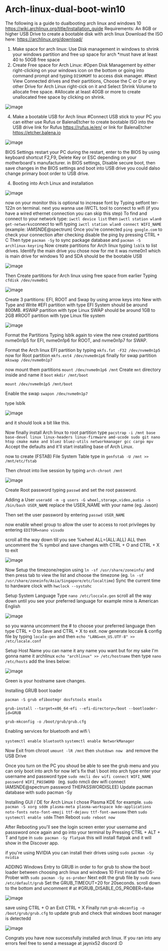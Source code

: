 # Arch-linux-dual-boot-win10
The following is a guide to dualbooting arch linux and windows 10
https://wiki.archlinux.org/title/Installation_guide
Requirements: An 8GB or higher USB Drive to create a bootable disk with arch linux
Download the ISO here: https://archlinux.org/download/ 
1. Make space for arch linux: Use Disk management in windows to shrink your windows partition and free up space for arch *must have at least 40 to 50GB free space
2. Create Free space for Arch Linux:
   #Open Disk Management by either right-clicking on your windows icon on the bottom or going into command prompt and typing `DISKMGMT` to access disk manager.
   #Next View Connected drives and their partitions, Choose the C or D or any other Drive for Arch Linux right-cick on it and  Select Shrink Volume to allocate free space.
   #Allocate at least 40GB or more to create unallocated free space by clicking on shrink.
   
![image](https://github.com/user-attachments/assets/f1669acf-8419-44eb-9569-3ea1c6592d74)

4. Make a bootable USB for Arch linux
   #Connect USB stick to your PC you can either use Rufus or BalenaEtcher to create bootable ISO into the USB drive link for Rufus https://rufus.ie/en/ or link for BalenaEtcher https://etcher.balena.io
   
![image](https://github.com/user-attachments/assets/11ef7144-2809-43e1-bb40-5f192f9d7a55)

BIOS Settings
restart your PC 
during the restart, enter to the BIOS by using keyboard shortcut F2,F9, Delete Key or ESC depending on your motherboard's manufacturer.
in BIOS settings, Disable secure boot, then save changes in the BIOS settings and boot into USB drive you could dalso change primary boot order to USB drive.

4. Booting into Arch Linux and installation
   
![image](https://github.com/user-attachments/assets/04eb0cb4-a491-4f1b-b1de-bceb37b5dcc9)

now on your monitor this is optional to increase font by Typing setfont ter-122n on terminal.
next you wanna use iWCTL tool to connect to wifi (if you have a wired ethernet connection you can skip this step)
To find and connect to your network type: ```iwctl device list``` then ```iwctl station wlan0 get-networks```connect to wifi typing ```iwctl station wlan0 connect WIFI_NAME``` (example: IAMSNDE@spectrum)
Once you're connected ```ping google.com``` to check your connection after checking disable the ping by pressing CTRL + C
Then type ```pacman -Sy``` to sync package database and ```pacman -S archlinux-keyring```
Now create partitions for Arch linux typing ```lsblk``` to list drives. Identify the main drive you chose now for me it was nvme0n1 which is main drive for windows 10 and SDA should be the bootable USB 

![image](https://github.com/user-attachments/assets/328bdc1e-0317-4efd-847d-28d4a71aceda)

Then Create partitions for Arch linux using free space from earlier
Typing ```cfdisk /dev/nvme0n1```

![image](https://github.com/user-attachments/assets/efc3ac12-ea74-447c-a22a-de731b2efb2c)

Create 3 partitions: EFI, ROOT and Swap by using arrow keys into New with Type and Write
#EFI partition with type EFI System should be around 800MB.
#SWAP partition with type Linux SWAP should be around 1GB to 2GB
#ROOT partition with type Linux file system

![image](https://github.com/user-attachments/assets/5c65c3d1-2c18-4d98-b22d-627ca77bf4ba)

Format the Partitions 
Typing lsblk again to view the new created partitions
nvme0n1p5 for EFI, nvme0n1p6 for ROOT, and nvme0n1p7 for SWAP.

Format the Arch linux EFI partition by typing ```mkfs.fat -F32 /dev/nvme0n1p5```
now for Root partition ```mkfs.ext4 /dev/nvme0n1p6```
finally for swap partition ```mkswap /dev/nvme0n1p7```

now mount them partitions ```mount /dev/nvme0n1p6 /mnt```
Create `mnt` directory inside and name it `boot`
```mkdir /mnt/boot```

```mount /dev/nvme0n1p5 /mnt/boot```

Enable the swap ```swapon /dev/nvme0n1p7```

type lsblk 

![image](https://github.com/user-attachments/assets/1817e966-65a6-43bd-b1da-564104546497)

and it should look a bit like this.

Now finally install Arch linux to root partition type ```pacstrap -i /mnt base base-devel linux linux-headers linux-firmware amd-ucode sudo git nano htop cmake make and bluez bluez-utils networkmanager gcc cargo mpv```
Accept the defaults and it'll start installing base of Arch Linux.

now to create (FSTAB) File System Table 
type in ```genfstab -U /mnt >> /mnt/etc/fstab```

Then chroot into live session by typing ```arch-chroot /mnt```

![image](https://github.com/user-attachments/assets/68589ef3-1771-449e-b108-55d5c173366d)

Create Root password typing ```passwd``` and set the root password.

Adding a User ```useradd -m -g users -G wheel,storage,video,audio -s /bin/bash USER_NAME``` replace the USER_NAME with your name (eg. Jason) 

Then set the user password by entering ```passwd USER_NAME```

now enable wheel group to allow the user to access to root privileges by entering ```EDITOR=nano visudo```

scroll all the way down till you see %wheel ALL=(ALL:ALL) ALL then uncomment the % symbol and save changes with CTRL + O and CTRL + X to exit 

![image](https://github.com/user-attachments/assets/21126637-1440-4e8d-8792-4e643ea03e6c)

Now Setup the timezone/region using ```ln -sf /usr/share/zoneinfo/``` and then press tab to view the list and choose the timezone (eg. ```ln -sf /usr/share/zoneinfo/Asia/Singapore/etc/localtime```)
Sync the current time to hardware clock with ```hwclock --systohc```

Setup System Language
Type ```nano /etc/loccale.gen```
scroll all the way down until you see your preferred language for example mine is American English 

![image](https://github.com/user-attachments/assets/f44884c7-af51-47c8-9d39-f3b1c7bb60ca)

so you wanna uncomment the # to choose your preferred language then type CTRL + O to Save and CTRL + X to exit.
now generate loccale & config file
by typing ```locale-gen``` and then ```echo "LANG=en_US.UTF-8" >> /etc/locale.conf```

Setup Host Name you can name it any name you want but for my sake I'm gonna name it archlinux
```echo "archlinux" >> /etc/hostname```
then type  ``` nano /etc/hosts ``` add the lines below:

![image](https://github.com/user-attachments/assets/515b3e4e-c386-497a-8268-1ad8735794f8)


Green is your hostname save changes.

Installing GRUB boot loader

```pacman -S grub efibootmgr dosfstools mtools```

```grub-install --target=x86_64-efi --efi-directory=/boot --bootloader-id=GRUB```

```grub-mkconfig -o /boot/grub/grub.cfg```

Enabling services for bluetooth and wifi \\

```systemctl enable bluetooth```
```systemctl enable NetworkManager```

Now Exit from chroot ```umount -lR /mnt```
 then ```shutdown now ``` and remove the USB Drive

Once you turn on the PC you shoud be able to see the grub menu and you can only boot into arch for now let's fix that \\
boot into arch type enter your username and password type ```sudo nmcli dev wifi connect WIFI_NAME password WIFI_PASSWORD ``` (eg. sudo nmcli dev wifi connect IAMSNDE@spectrum password THEPASSWORDISLEE)
Update pacman database with sudo pacman -Sy

Installing GUI / DE for Arch Linux 
I chose Plasma KDE for example. ```sudo pacman -S xorg sddm plasma-meta plasma-workspace kde-applications noto-fonts noto-font-emoji ttf-dejavu ttf-font-awesome``` then ```sudo systemctl enable sddm```
Then Reboot ```sudo reboot now```

After Rebooting you'll see the login screen enter your username and passsword once again and go into your terminal by Pressing CTRL + ALT + T and type in ```sudo pacman -Sy flatpak``` this will install flatpak and it will show in the Discover app.

if you're using NVIDIA you can install their drives using ```sudo pacman -Sy nvidia```

ADDING Windows Entry to GRUB in order to for grub to show the boot loader between choosing arch linux and windows 10
First install the OS-Prober with ```sudo pacman -Sy os-prober```
Next edit the grub file by ```sudo nano /etc/default/grub```
Set the GRUB_TIMEOUT=20 for 20seconds.
scroll down to the bottom and uncomment # at #GRUB_DISABLE_OS_PROBER=false

![image](https://github.com/user-attachments/assets/3f7366c3-f43c-4053-8319-ec5329978915)

save using CTRL + O an Exit CTRL + X
Finally run ```grub-mkconfig -o /boot/grub/grub.cfg``` to update grub and check that windows boot manager is detectedd

![image](https://github.com/user-attachments/assets/2be72e4d-531e-4696-9999-45b08b62f6bd)

Congrats you have now successfully installed arch linux. If you ran into any errors feel free to send a message at jaynix52 discord :D

   



   



